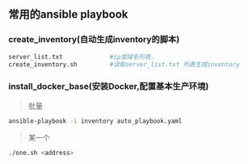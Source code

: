## 常用的ansible playbook

### create_inventory(自动生成inventory的脚本)

```bash
server_list.txt             #ip或域名列表.
create_inventory.sh         #读取server_list.txt 列表生成inventory
```

### install_docker_base(安装Docker,配置基本生产环境)

>批量

```bash
ansible-playbook -i inventory auto_playbook.yaml
```

> 某一个
```bash
./one.sh <address>
```
